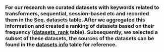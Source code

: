 ### For our research we curated datasets with keywords related to transformers, sequential, session-based etc and recorded them in the [Seq. datasets](Seq_datasets.xlsx) table. After we aggregated this information and created a ranking of datasets based on their frequency ([datasets_rank](datasets_rank.xlsx) table). Subsequently, we selected a subset of these datasets, the sources of the datasets can be found in the [datasets info](Dataset_info.xlsx) table for reference.

